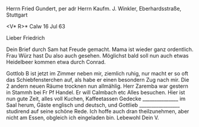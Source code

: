 Herrn Fried Gundert, per adr Herrn Kaufm. J. Winkler, Eberhardsstraße, Stuttgart

<V* R>* Calw 16 Jul 63

Lieber Friedrich

Dein Brief durch Sam hat Freude gemacht. Mama ist wieder ganz ordentlich. Frau Würz hast Du also auch gesehen. Möglichst bald soll nun auch etwas Heidelbeer kommen etwa durch Conrad.

Gottlob B ist jetzt im Zimmer neben mir, ziemlich ruhig, nur macht er so oft das Schiebfensterchen auf, als habe er einen besondern Zug nach mir. Die 2 andern neuen Räume trocknen nun allmählig. Herr Zaremba war gestern in Stammh bei Fr Pf Handel. Er will Calmbach etc Alles besuchen. Hier ist nun gute Zeit, alles voll Kuchen, Kaffeetassen Gedecke _______________ im Saal herum, Gäste englisch und deutsch, und Gottlieb _________________ studirend auf seine schöne Rede. Ich hoffe auch dran theilzunehmen, aber nicht am Essen, obgleich ich eingeladen bin. Lebewohl Dein
 V.
